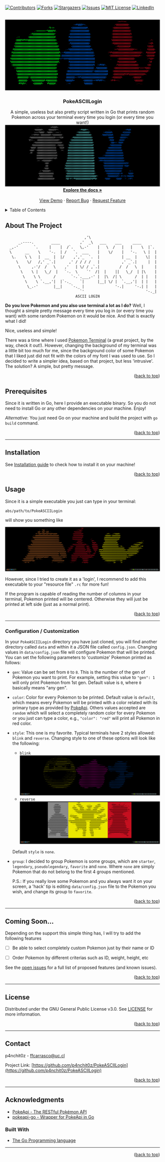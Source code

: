 <div id="top"></div>
<!--
*** Thanks for checking out the Best-README-Template. If you have a suggestion
*** that would make this better, please fork the repo and create a pull request
*** or simply open an issue with the tag "enhancement".
*** Don't forget to give the project a star!
*** Thanks again! Now go create something AMAZING! :D
-->



<!-- PROJECT SHIELDS -->
<!--
*** I'm using markdown "reference style" links for readability.
*** Reference links are enclosed in brackets [ ] instead of parentheses ( ).
*** See the bottom of this document for the declaration of the reference variables
*** for contributors-url, forks-url, etc. This is an optional, concise syntax you may use.
*** https://www.markdownguide.org/basic-syntax/#reference-style-links
-->
[![Contributors][contributors-shield]][contributors-url]
[![Forks][forks-shield]][forks-url]
[![Stargazers][stars-shield]][stars-url]
[![Issues][issues-shield]][issues-url]
[![MIT License][license-shield]][license-url]
[![LinkedIn][linkedin-shield]][linkedin-url]



<!-- PROJECT LOGO -->
<br />
<div align="center">
<a href="https://github.com/p4nchit0z/PokeASCIILogin">
   <img src="images/pokemonLoginPresentation.png" alt="Logo" width="1000" height="230"></a>

<h3 align="center">PokeASCIILogin</h3>

  <p align="center">
    A simple, useless but also pretty script written in Go that prints random Pokemon across your terminal every time you login (or every time you want!)
       <img src="images/multiple_examples.gif" alt="Logo" width="1000" height="200"></a>
    <br />
    <a href="https://github.com/p4nchit0z/PokeASCIILogin"><strong>Explore the docs »</strong></a>
    <br />
    <br />
    <a href="https://github.com/p4nchit0z/PokeASCIILogin">View Demo</a>
    ·
    <a href="https://github.com/p4nchit0z/PokeASCIILogin/issues">Report Bug</a>
    ·
    <a href="https://github.com/p4nchit0z/PokeASCIILogin/issues">Request Feature</a>
  </p>
</div>



<!-- TABLE OF CONTENTS -->
<details>
  <summary>Table of Contents</summary>
  <ol>
    <li>
      <a href="#about-the-project">About The Project</a>     
    </li>
    <li>
      <a href="#prerequisites">Prerequisites</a>     
      <li><a href="#installation">Installation</a></li>
    </li>
    <li><a href="#usage">Usage</a></li>
    <li><a href="#coming-soon">Coming Soon...</a></li>
    <li><a href="#license">License</a></li>
    <li><a href="#contact">Contact</a></li>
    <li><a href="#acknowledgments">Acknowledgments</a>
    <ul>
        <li><a href="#built-with">Built With</a></li>
      </ul>
    </li>
  </ol>
</details>



<!-- ABOUT THE PROJECT -->
## About The Project

                                        ,'\
          _.----.        ____         ,'  _\   ___    ___     ____
      _,-'       `.     |    |  /`.   \,-'    |   \  /   |   |    \  |`.
      \      __    \    '-.  | /   `.  ___    |    \/    |   '-.   \ |  |
       \.    \ \   |  __  |  |/    ,','_  `.  |          | __  |    \|  |
         \    \/   /,' _`.|      ,' / / / /   |          ,' _`.|     |  |
          \     ,-'/  /   \    ,'   | \/ / ,`.|         /  /   \  |     |
           \    \ |   \_/  |   `-.  \    `'  /|  |    ||   \_/  | |\    |
            \    \ \      /       `-.`.___,-' |  |\  /| \      /  | |   |
             \    \ `.__,'|  |`-._    `|      |__| \/ |  `.__,'|  | |   |
              \_.-'       |__|    `-._ |              '-.|     '-.| |   |
                                      `'                            '-._|
                                    ASCII LOGIN

**Do you love Pokemon and you also use terminal a lot as I do?** Well, I thought a simple pretty message every time you log in (or every time you want) with some random Pokemon on it would be nice. And that is exactly what I did! 

Nice, useless and simple!

There was a time where I used [Pokemon Terminal](https://github.com/LazoCoder/Pokemon-Terminal) (a great project, by the way, check it out!). However, changing the background of my terminal was a little bit too much for me, since the background color of some Pokemon that I liked just did not fit with the colors of my font I was used to use. So I decided to write a simpler idea, based on that project, but less 'intrusive'. The solution? A simple, but pretty message.


<p align="right">(<a href="#top">back to top</a>)</p>


<!-- GETTING STARTED -->

## Prerequisites

Since it is written in Go, here I provide an executable binary. So you do not need to install Go or any other dependencies on your machine. Enjoy!

*Alternative*: You just need Go on your machine and build the project with `go build` command.
<p align="right">(<a href="#top">back to top</a>)</p>

---

## Installation

See [Installation guide](installation.md) to check how to install it on your machine!


<p align="right">(<a href="#top">back to top</a>)</p>



<!-- USAGE EXAMPLES -->
## Usage

Since it is a simple executable you just can type in your terminal:

```
abs/path/to/PokeASCIILogin
```

will show you something like

![Simple terminal example](images/1_example.png "Simple terminal example")

However, since I tried to create it as a 'login', I recommend to add this executable to your "resource file" `.rc` for more fun!

If the program is capable of reading the number of columns in your terminal, Pokemon printed will be centered. Otherwise they will just be printed at left side (just as a normal print).

<p align="right">(<a href="#top">back to top</a>)</p>

---

### Configuration / Customization

In your `PokeASCIILogin` directory you have just cloned, you will find another directory called `data` and within it a JSON file called `config.json`. Changing values in `data/config.json` file will configure Pokemon that will be printed. You can set the following parameters to 'customize' Pokemon printed as follows:

- `gen`: Value can be set from `0` to `8`. This is the number of the gen of Pokemon you want to print. For example, setting this value to `"gen": 1` will only print Pokemon from 1st gen. Default value is `0`, where `0` basically means "any gen".
- `color`: Color for every Pokemon to be printed. Default value is `default`, which means every Pokemon will be printed with a color related with its primary type as provided by [PokeApi](https://pokeapi.co/). Others values accepted are `random` which will select a completely random color for every Pokemon or you just can type a color, e.g., `"color": "red"` will print all Pokemon in red color.
- `style`: This one is my favorite. Typical terminals have 2 styles allowed: `blink` and `reverse`. Changing style to one of these options will look like the following: 
 
  - `blink`
  ![Simple blink example](images/2_example.gif "Simple blink effect example")
  - `reverse`
  ![Simple reverse example](images/3_example.png "Simple reverse effect example")

  Default `style` is `none`.

- `group`: I decided to group Pokemon is some groups, which are `starter`, `legendary`, `pseudolegendary`, `favorite` and `none`. Where `none` are simply Pokemon that do not belong to the first 4 groups mentioned. 

   P.S.: If you really love some Pokemon and you always want it on your screen, a 'hack' tip is editing `data/config.json` file to the Pokemon you wish, and change its group to `favorite`.
<p align="right">(<a href="#top">back to top</a>)</p>

---

<!-- ROADMAP -->
## Coming Soon...

Depending on the support this simple thing has, I will try to add the following features

- [ ] Be able to select completely custom Pokemon just by their name or ID
- [ ] Order Pokemon by different criterias such as ID, weight, height, etc


See the [open issues](https://github.com/p4nchit0z/PokeASCIILogin/issues) for a full list of proposed features (and known issues).

<p align="right">(<a href="#top">back to top</a>)</p>


---

<!-- LICENSE -->
## License

Distributed under the GNU General Public License v3.0. See [LICENSE](license-url) for more information.

<p align="right">(<a href="#top">back to top</a>)</p>

---

<!-- CONTACT -->
## Contact

p4nchit0z - ffcarrasco@uc.cl

Project Link: [https://github.com/p4nchit0z/PokeASCIILogin](https://github.com/p4nchit0z/PokeASCIILogin)

<p align="right">(<a href="#top">back to top</a>)</p>

---

<!-- ACKNOWLEDGMENTS -->
## Acknowledgments

* [PokeApi - The RESTful Pokémon API](https://pokeapi.co/)
* [pokeapi-go - Wrapper for PokeApi in Go](https://github.com/mtslzr/pokeapi-go)

### Built With

* [The Go Programming language](https://go.dev/)

---

<p align="right">(<a href="#top">back to top</a>)</p>



<!-- MARKDOWN LINKS & IMAGES -->
<!-- https://www.markdownguide.org/basic-syntax/#reference-style-links -->
[contributors-shield]: https://img.shields.io/github/contributors/p4nchit0z/PokeASCIILogin.svg?style=for-the-badge
[contributors-url]: https://github.com/p4nchit0z/PokeASCIILogin/graphs/contributors
[forks-shield]: https://img.shields.io/github/forks/p4nchit0z/PokeASCIILogin.svg?style=for-the-badge
[forks-url]: https://github.com/p4nchit0z/PokeASCIILogin/network/members
[stars-shield]: https://img.shields.io/github/stars/p4nchit0z/PokeASCIILogin.svg?style=for-the-badge
[stars-url]: https://github.com/p4nchit0z/PokeASCIILogin/stargazers
[issues-shield]: https://img.shields.io/github/issues/p4nchit0z/PokeASCIILogin.svg?style=for-the-badge
[issues-url]: https://github.com/p4nchit0z/PokeASCIILogin/issues
[license-shield]: https://img.shields.io/github/license/p4nchit0z/PokeASCIILogin.svg?style=for-the-badge
[license-url]: https://github.com/p4nchit0z/PokeASCIILogin/blob/main/LICENSE.txt
[linkedin-shield]: https://img.shields.io/badge/-LinkedIn-black.svg?style=for-the-badge&logo=linkedin&colorB=555
[linkedin-url]: https://linkedin.com/in/francisco-carrasco-varela-cl
[product-screenshot]: images/screenshot.png
